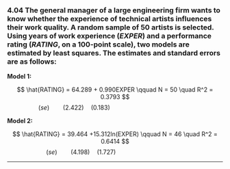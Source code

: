 ### 4.04 The general manager of a large engineering firm wants to know whether the experience of technical artists influences their work quality. A random sample of 50 artists is selected. Using years of work experience (*EXPER*) and a performance rating (*RATING*, on a 100-point scale), two models are estimated by least squares. The estimates and standard errors are as follows:

**Model 1:**

$$
\hat{RATING} = 64.289 + 0.990EXPER  \qquad N = 50 \quad R^2 = 0.3793
$$
$$
(se) \qquad  (2.422) \quad (0.183) \qquad \qquad \qquad \qquad \qquad \qquad
$$


**Model 2:**

$$
\hat{RATING} = 39.464 +15.312ln(EXPER)  \qquad N = 46 \quad R^2 = 0.6414
$$
$$
(se) \qquad (4.198) \quad (1.727) \qquad \qquad \qquad \qquad \qquad
$$

---
